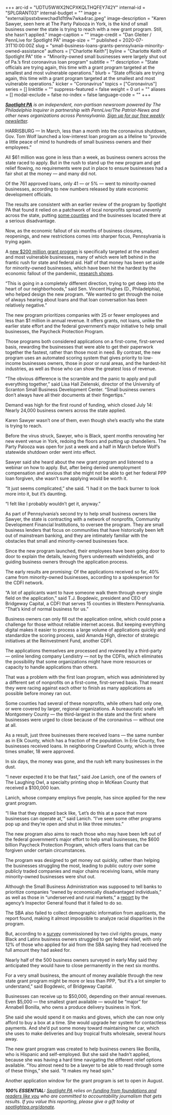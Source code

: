 +++
arc-id = "UDTU5WWX2NCPXKQLTHQFEY742Y"
internal-id = "SPLGRANT03"
internal-budget = ""
image = "external/psstxbwwchad1d1t9w7wka4rac.jpeg"
image-description = "Karen Sawyer, seen here at The Party Palooza in York, is the kind of small business owner the state is trying to reach with a new grant program. Still, she hasn't applied."
image-caption = ""
image-credit = "Dan Gleiter / PennLive for Spotlight PA"
image-size = ""
published = 2020-07-31T10:00:00Z
slug = "small-business-loans-grants-pennsylvania-minority-owned-assistance"
authors = ["Charlotte Keith"]
byline = "Charlotte Keith of Spotlight PA"
title = "Minority-owned small businesses were largely shut out of Pa.’s first coronavirus loan program"
subtitle = ""
description = "State officials are trying again, this time with a grant program targeted at the smallest and most vulnerable operations."
blurb = "State officials are trying again, this time with a grant program targeted at the smallest and most vulnerable operations."
kicker = "Coronavirus"
topics = ["Coronavirus"]
series = []
linktitle = ""
suppress-featured = false
weight = 0
url = ""
aliases = []
modal-exclude = false
no-index = false
language-code = ""
+++

<a href="https://www.spotlightpa.org/"><i><b>Spotlight PA</b></i></a><i> is an independent, non-partisan newsroom powered by The Philadelphia Inquirer in partnership with PennLive/The Patriot-News and other news organizations across Pennsylvania. </i><a href="https://www.spotlightpa.org/newsletters"><i>Sign up for our free weekly newsletter</i></a><i>.</i>

HARRISBURG — In March, less than a month into the coronavirus shutdown, Gov. Tom Wolf launched a low-interest loan program as a lifeline to “provide a little peace of mind to hundreds of small business owners and their employees.”

All $61 million was gone in less than a week, as business owners across the state raced to apply. But in the rush to stand up the new program and get relief flowing, no requirements were put in place to ensure businesses had a fair shot at the money — and many did not.

Of the 761 approved loans, only 41 — or 5% — went to minority-owned businesses, according to new numbers released by state economic development officials.

The results are consistent with an earlier review of the program by Spotlight PA that found it relied on a patchwork of local nonprofits spread unevenly across the state, putting <a href="https://www.spotlightpa.org/news/2020/05/small-business-loan-pennsylvania-winners-losers/">some counties</a> and the businesses located there at a serious disadvantage.

Now, as the economic fallout of six months of business closures, reopenings, and new restrictions comes into sharper focus, Pennsylvania is trying again.

A <a href="https://pabusinessgrants.com/">new $200 million grant program</a> is specifically targeted at the smallest and most vulnerable businesses, many of which were left behind in the frantic rush for state and federal aid. Half of that money has been set aside for minority-owned businesses, which have been hit the hardest by the economic fallout of the pandemic, <a href="https://www.nber.org/papers/w27309.pdf">research shows</a>. 

“This is going in a completely different direction, trying to get deep into the heart of our neighborhoods,” said Sen. Vincent Hughes (D., Philadelphia), who helped design the new program. “We wanted to get through the noise of always hearing about loans and that loan conversation has been relatively negative.”

<script src="https://www.spotlightpa.org/embed.js" async></script><div data-spl-embed-version="1" data-spl-src="https://www.spotlightpa.org/embeds/donate/"></div>

The new program prioritizes companies with 25 or fewer employees and less than $1 million in annual revenue. It offers grants, not loans, unlike the earlier state effort and the federal government’s major initiative to help small businesses, the Paycheck Protection Program. 

Those programs both considered applications on a first-come, first-served basis, rewarding the businesses that were able to get their paperwork together the fastest, rather than those most in need. By contrast, the new program uses an automated scoring system that gives priority to low-income businesses owners, those in poor or rural areas, and the hardest-hit industries, as well as those who can show the greatest loss of revenue. 

“The obvious difference is the scramble and the panic to apply and pull everything together,” said Lisa Hall Zielenski, director of the University of Scranton Small Business Development Center. “Small business owners don’t always have all their documents at their fingertips.” 

Demand was high for the first round of funding, which closed July 14: Nearly 24,000 business owners across the state applied. 

Karen Sawyer wasn’t one of them, even though she’s exactly who the state is trying to reach.

Before the virus struck, Sawyer, who is Black, spent months renovating her new event venue in York, redoing the floors and putting up chandeliers. The Party Palooza was open for just a week and a half in March before Wolf’s statewide shutdown order went into effect. 

Sawyer said she heard about the new grant program and listened to a webinar on how to apply. But, after being denied unemployment compensation and anxious that she might not be able to get her federal PPP loan forgiven, she wasn’t sure applying would be worth it.

“It just seems complicated,” she said. “I had it on the back burner to look more into it, but it’s daunting.

“I felt like I probably wouldn’t get it, anyway.” 

As part of Pennsylvania’s second try to help small business owners like Sawyer, the state is contracting with a network of nonprofits, Community Development Financial Institutions, to oversee the program. They are small business lenders that focus on communities that have historically been left out of mainstream banking, and they are intimately familiar with the obstacles that small and minority-owned businesses face. 

Since the new program launched, their employees have been going door to door to explain the details, leaving flyers underneath windshields, and guiding business owners through the application process. 

The early results are promising: Of the applications received so far, 40% came from minority-owned businesses, according to a spokesperson for the CDFI network. 

“A lot of applicants want to have someone walk them through every single field on the application,” said T.J. Bogdewic, president and CEO of Bridgeway Capital, a CDFI that serves 15 counties in Western Pennsylvania. “That’s kind of normal business for us.” 

<!-- START responsive iframe -->
<div id="vis-map-pa-loans--container"></div>
<script src="https://pym.nprapps.org/pym.v1.min.js"></script>
<script>new pym.Parent("vis-map-pa-loans--container", "https://interactives.data.spotlightpa.org/2020/vis-map-pa-loans/", {});</script>
<!-- END responsive iframe -->

Business owners can only fill out the application online, which could pose a challenge for those without reliable internet access. But keeping everything digital makes it easier to process a large volume of applications quickly and standardize the scoring process, said Amanda High, director of strategic initiatives at the Reinvestment Fund, another CDFI. 

The applications themselves are processed and reviewed by a third-party — online lending company Lendistry — not by the CDFIs, which eliminates the possibility that some organizations might have more resources or capacity to handle applications than others.

That was a problem with the first loan program, which was administered by a different set of nonprofits on a first-come, first-served basis. That meant they were racing against each other to finish as many applications as possible before money ran out.

Some counties had several of these nonprofits, while others had only one, or were covered by larger, regional organizations. A bureaucratic snafu left Montgomery County — the third-largest in the state and the first where businesses were urged to close because of the coronavirus — without one at all.

As a result, just three businesses there received loans — the same number as in Elk County, which has a fraction of the population. In Erie County, five businesses received loans. In neighboring Crawford County, which is three times smaller, 18 were approved.

In six days, the money was gone, and the rush left many businesses in the dust. 

“I never expected it to be that fast,” said Joe Lanich, one of the owners of The Laughing Owl, a specialty printing shop in McKean County that received a $100,000 loan. 

Lanich, whose company employs five people, has since applied for the new grant program.

“I like that they stepped back like, ‘Let’s do this at a pace that more businesses can operate at,’” said Lanich. “I’ve seen some other programs pop up and they’re open and shut in like three minutes.” 

The new program also aims to reach those who may have been left out of the federal government’s major effort to help small businesses, the $600 billion Paycheck Protection Program, which offers loans that can be forgiven under certain circumstances.

The program was designed to get money out quickly, rather than helping the businesses struggling the most, leading to public outcry over some publicly traded companies and major chains receiving loans, while many minority-owned businesses were shut out. 

Although the Small Business Administration was supposed to tell banks to prioritize companies “owned by economically disadvantaged individuals,” as well as those in “underserved and rural markets,” a <a href="https://www.sba.gov/sites/default/files/2020-05/SBA_OIG_Report_20-14_508.pdf">report</a> by the agency’s Inspector General found that it failed to do so. 

The SBA also failed to collect demographic information from applicants, the report found, making it almost impossible to analyze racial disparities in the program. 

But, according to a <a href="https://colorofchange.org/press_release/first-covid-19-survey-of-black-and-latino-small-business-owners-reveals-dire-economic-future/">survey</a> commissioned by two civil rights groups, many Black and Latinx business owners struggled to get federal relief, with only 12% of those who applied for aid from the SBA saying they had received the full amount they had asked for.

<script src="https://www.spotlightpa.org/embed.js" async></script><div data-spl-embed-version="1" data-spl-src="https://www.spotlightpa.org/embeds/newsletter/"></div>

Nearly half of the 500 business owners surveyed in early May said they anticipated they would have to close permanently in the next six months. 

For a very small business, the amount of money available through the new state grant program might be more or less than PPP, “but it’s a lot simpler to understand,” said Bogdewic, of Bridgeway Capital. 

Businesses can receive up to $50,000, depending on their annual revenues. Even $5,000 — the smallest grant available — would be “major” for Annabell Bonilla, who owns a produce delivery business in York.

She said she would spend it on masks and gloves, which she can now only afford to buy a box at a time. She would upgrade her system for contactless payments. And she’d put some money toward maintaining her car, which she uses to make deliveries and buy tropical fruits wholesale, several hours away.

The new grant program was created to help business owners like Bonilla, who is Hispanic and self-employed. But she said she hadn’t applied, because she was having a hard time navigating the different relief options available. “You almost need to be a lawyer to be able to read through some of these things,” she said. “It makes my head spin.” 

Another application window for the grant program is set to open in August. 

<i><b>100% ESSENTIAL:</b></i> <a href="https://www.spotlightpa.org/"><i>Spotlight PA</i></a><i> relies on</i><a href="https://www.spotlightpa.org/support"><i> funding from foundations and readers like you</i></a><i> who are committed to accountability journalism that gets results. If you value this reporting, please give a gift today at </i><a href="http://spotlightpa.org/donate"><i>spotlightpa.org/donate</i></a><i>.</i>

<script src="https://www.spotlightpa.org/embed.js" async></script><div data-spl-embed-version="1" data-spl-src="https://www.spotlightpa.org/embeds/tips/?tip_text=Are%20you%20a%20%3Cb%3Esmall%20business%20owner%20who%20applied%20for%20a%20Pa.%20loan%20or%20grant%3C%2Fb%3E%3F%20We%20want%20to%20hear%20from%20you."></div>
